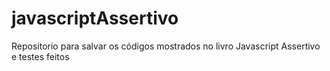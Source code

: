 # javascriptAssertivo
Repositorio para salvar os códigos mostrados no livro Javascript Assertivo e testes feitos
